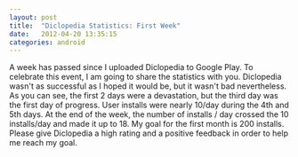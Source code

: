 ```yaml
---
layout: post
title:  "Diclopedia Statistics: First Week"
date:   2012-04-20 13:35:15
categories: android
---
```


A week has passed since I uploaded Diclopedia to Google Play. To celebrate this event, I am going to share the statistics with you. Diclopedia wasn't as successful as I hoped it would be, but it wasn't bad nevertheless. As you can see, the first 2 days were a devastation, but the third day was the first day of progress. User installs were nearly 10/day during the 4th and 5th days. At the end of the week, the number of installs / day crossed the 10 installs/day and made it up to 18. My goal for the first month is 200 installs. Please give Diclopedia a high rating and a positive feedback in order to help me reach my goal.